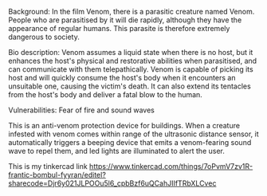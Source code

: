 Background: 
In the film Venom, there is a parasitic creature named Venom. People who are parasitised by it will die rapidly, although they have the appearance of regular humans. This parasite is therefore extremely dangerous to society.

Bio description: 
Venom assumes a liquid state when there is no host, but it enhances the host's physical and restorative abilities when parasitised, and can communicate with them telepathically. Venom is capable of picking its host and will quickly consume the host's body when it encounters an unsuitable one, causing the victim's death. It can also extend its tentacles from the host's body and deliver a fatal blow to the human.

Vulnerabilities: 
Fear of fire and sound waves

This is an anti-venom protection device for buildings. When a creature infested with venom comes within range of the ultrasonic distance sensor, it automatically triggers a beeping device that emits a venom-fearing sound wave to repel them, and led lights are illuminated to alert the user.

This is my tinkercad link
https://www.tinkercad.com/things/7oPvmV7zv1R-frantic-bombul-fyyran/editel?sharecode=Djr6y021JLPOOu5l6_cpbBzf6uQCahJIIfTRbXLCvec
